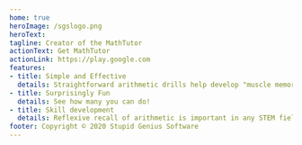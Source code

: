 ```yaml
---
home: true
heroImage: /sgslogo.png
heroText: 
tagline: Creator of the MathTutor
actionText: Get MathTutor
actionLink: https://play.google.com
features:
- title: Simple and Effective
  details: Straightforward arithmetic drills help develop "muscle memory"
- title: Surprisingly Fun
  details: See how many you can do!
- title: Skill development
  details: Reflexive recall of arithmetic is important in any STEM field
footer: Copyright © 2020 Stupid Genius Software
---
```

